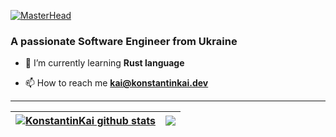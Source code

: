 [![MasterHead](https://github.com/user-attachments/assets/df684aa8-0d58-4090-b956-45c95229c561)](https://github.com/KonstantinKai)

<h3 align="left">A passionate Software Engineer from Ukraine</h3>

- 🌱 I’m currently learning **Rust language**

- 📫 How to reach me **kai@konstantinkai.dev**

___
| <a href="https://github.com/anuraghazra/github-readme-stats"><img align="center" src="https://github-readme-stats.vercel.app/api?username=KonstantinKai&show_icons=true&include_all_commits=true&hide_border=true&rank_icon=github" alt="KonstantinKai github stats" /></a> | <a href="https://github.com/anuraghazra/github-readme-stats"><img align="center" src="https://github-readme-stats.vercel.app/api/top-langs/?username=KonstantinKai&layout=compact&hide_border=true" /></a> |
| ------------- | ------------- |

<!--
**KonstantinKai/KonstantinKai** is a ✨ _special_ ✨ repository because its `README.md` (this file) appears on your GitHub profile.

Here are some ideas to get you started:

- 🔭 I’m currently working on ...
- 🌱 I’m currently learning ...
- 👯 I’m looking to collaborate on ...
- 🤔 I’m looking for help with ...
- 💬 Ask me about ...
- 📫 How to reach me: ...
- 😄 Pronouns: ...
- ⚡ Fun fact: ...
-->
